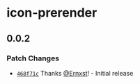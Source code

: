 # icon-prerender

## 0.0.2

### Patch Changes

- [`468f71c`](https://github.com/Ernxst/icon-prerender/commit/468f71c43db63d57a713b81ddb9e85ec757acf4a) Thanks [@Ernxst](https://github.com/Ernxst)! - Initial release
